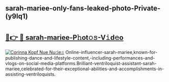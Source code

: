 ## sarah-mariee-only-fans​-leaked-photo​-Private-(y9lq1)


# <h2><a href="https://mediaupload.pro?title=sarah-mariee&ref=git">🔗👉 🔴 sarah-mariee-P𝚑ot𝚘𝚜-V𝚒d𝚎o</a></h2>

[![Corinna Kopf Nue Nu𝚍e𝚜](https://i.imgur.com/0qMVB7G.gif)](https://mediaupload.pro?title=sarah-mariee&ref=git)
Online-influencer-sarah-mariee,known-for-publishing-dance-and-lifestyle-content,-including-performances-and-vlogs-on-social-media-platforms.Brilliant-ventriloquist-assistant-sarah-mariee,celebrated-for-their-exceptional-abilities-and-accomplishments-in-assisting-ventriloquists.  